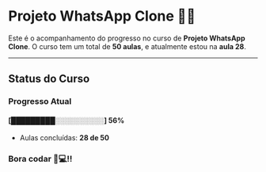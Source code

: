 # **Projeto WhatsApp Clone** 📱📞

Este é o acompanhamento do progresso no curso de **Projeto WhatsApp Clone**. 
O curso tem um total de **50 aulas**, e atualmente estou na **aula 28**.

---

## **Status do Curso**

### Progresso Atual  
#### [█████████░░░░░░░░░░] **56%**  
- Aulas concluídas: **28 de 50**  

### Bora codar 🚀💻!!


